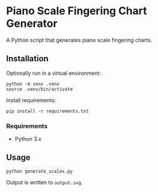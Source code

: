 # Piano Scale Fingering Chart Generator

A Python script that generates piano scale fingering charts.

## Installation

Optionally run in a virtual environment:

```
python -m venv .venv
source .venv/bin/activate
```

Install requirements:

```
pip install -r requirements.txt
```

### Requirements

* Python 3.x

## Usage

```
python generate_scales.py
```

Output is written to `output.svg`.
